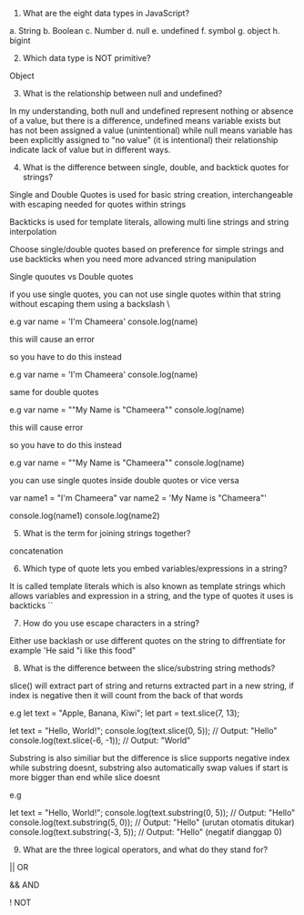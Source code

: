 1. What are the eight data types in JavaScript?

a. String
b. Boolean
c. Number
d. null
e. undefined
f. symbol
g. object
h. bigint

2. Which data type is NOT primitive?

Object

3. What is the relationship between null and undefined?

In my understanding, both null and undefined represent nothing or absence of a value, but there is a difference, undefined means variable exists but has not been assigned a value (unintentional) while null means variable has been explicitly assigned to "no value" (it is intentional) their relationship indicate lack of value but in different ways.

4. What is the difference between single, double, and backtick quotes for strings?

Single and Double Quotes is used for basic string creation, interchangeable with escaping needed for quotes within strings

Backticks is used for template literals, allowing multi line strings and string interpolation

Choose single/double quotes based on preference for simple strings and use backticks when you need more advanced string manipulation

Single quoutes vs Double quotes

if you use single quotes, you can not use single quotes within that string without escaping them using a backslash \

e.g var name = 'I'm Chameera'
console.log(name)

this will cause an error

so you have to do this instead

e.g var name = 'I\'m Chameera'
console.log(name)

same for double quotes

e.g var name = ""My Name is "Chameera""
console.log(name)

this will cause error

so you have to do this instead

e.g var name = ""My Name is \"Chameera\""
console.log(name)

you can use single quotes inside double quotes or vice versa

var name1 = "I'm Chameera"
var name2 = 'My Name is "Chameera"'

console.log(name1)
console.log(name2)

5. What is the term for joining strings together?

concatenation

6. Which type of quote lets you embed variables/expressions in a string?

It is called template literals which is also known as template strings which allows variables and expression in a string, and the type of quotes it uses is backticks ``

7. How do you use escape characters in a string?

Either use backlash or use different quotes on the string to diffrentiate for example 'He said "i like this food"

8. What is the difference between the slice/substring string methods?

slice() will extract part of string and returns extracted part in a new string, if index is negative then it will count from the back of that words

e.g
let text = "Apple, Banana, Kiwi";
let part = text.slice(7, 13);

let text = "Hello, World!";
console.log(text.slice(0, 5)); // Output: "Hello"
console.log(text.slice(-6, -1)); // Output: "World"


Substring is also similiar but the difference is slice supports negative index while substring doesnt, substring also automatically swap values if start is more bigger than end while slice doesnt

e.g

let text = "Hello, World!";
console.log(text.substring(0, 5)); // Output: "Hello"
console.log(text.substring(5, 0)); // Output: "Hello" (urutan otomatis ditukar)
console.log(text.substring(-3, 5)); // Output: "Hello" (negatif dianggap 0)

9. What are the three logical operators, and what do they stand for?

|| OR

&& AND

! NOT